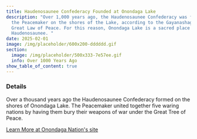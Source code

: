 ```yaml
---
title: Haudenosaunee Confederacy Founded at Onondaga Lake
description: "Over 1,000 years ago, the Haudenosaunee Confederacy was formed by
  the Peacemaker on the shores of the Lake, according to the Gayanashagowa, or
  Great Law of Peace. For this reason, Onondaga Lake is a sacred place for the
  Haudenosaunee. "
date: 2025-02-01
image: /img/placeholder/600x200-dddddd.gif
section:
  image: /img/placeholder/500x333-7e57ee.gif
  info: Over 1000 Years Ago
show_table_of_content: true
---
```

### Details
Over a thousand years ago the Haudenosaunee Confederacy formed on the shores of Onondaga Lake. The Peacemaker united together five waring nations by having them bury their weapons of war under the Great Tree of Peace.

[Learn More at Onondaga Nation's site](https://www.onondaganation.org/aboutus/facts/)
